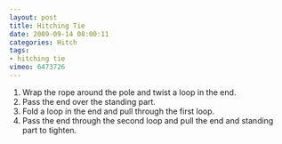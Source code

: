 ```yaml
---
layout: post
title: Hitching Tie
date: 2009-09-14 08:00:11
categories: Hitch
tags:
- hitching tie
vimeo: 6473726
---
```


1. Wrap the rope around the pole and twist a loop in the end.
1. Pass the end over the standing part.
1. Fold a loop in the end and pull through the first loop.
1. Pass the end through the second loop and pull the end and standing part to tighten.

